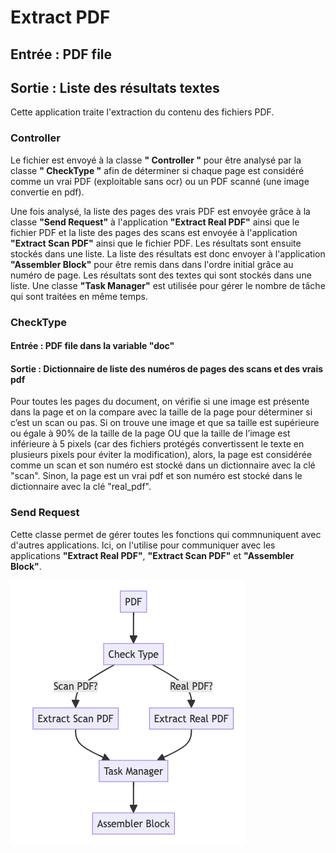 # Extract PDF

## Entrée :  PDF file 

## Sortie : Liste des résultats textes

Cette application traite l'extraction du contenu des fichiers PDF. 

### Controller 

Le fichier est envoyé à la classe **" Controller "** pour être analysé par la classe **" CheckType "** afin de déterminer si chaque page est considéré comme un vrai PDF (exploitable sans ocr) ou un PDF scanné (une image convertie en pdf). 

Une fois analysé, la liste des pages des vrais PDF est envoyée grâce à la classe **"Send Request"** à l'application **"Extract Real PDF"** ainsi que le fichier PDF et la liste des pages des scans est envoyée à l'application **"Extract Scan PDF"** ainsi que le fichier PDF. Les résultats sont ensuite stockés dans une liste. La liste des résultats est donc envoyer à l'application **"Assembler Block"** pour être remis dans dans l'ordre initial grâce au numéro de page. Les résultats sont des textes qui sont stockés dans une liste. Une classe **"Task Manager"** est utilisée pour gérer le nombre de tâche qui sont traitées en même temps.


### CheckType
#### Entrée : PDF file dans la variable "doc"
#### Sortie : Dictionnaire de liste des numéros de pages des scans et des vrais pdf

Pour toutes les pages du document, on vérifie si une image est présente dans la page et on la compare avec la taille de la page pour déterminer si c’est un scan ou pas. Si on trouve une image et que sa taille est supérieure ou égale à 90% de la taille de la page OU que la taille de l’image est inférieure à 5 pixels (car des fichiers protégés convertissent le texte en plusieurs pixels pour éviter la modification), alors, la page est considérée comme un scan et son numéro est stocké dans un dictionnaire avec la clé "scan". Sinon, la page est un vrai pdf et son numéro est stocké dans le dictionnaire avec la clé "real_pdf".


### Send Request

Cette classe permet de gérer toutes les fonctions qui commnuniquent avec d'autres applications. Ici, on l'utilise pour communiquer avec les applications **"Extract Real PDF"**, **"Extract Scan PDF"**  et **"Assembler Block"**.

![alt text](<ExtractPDF_graph.png>)


